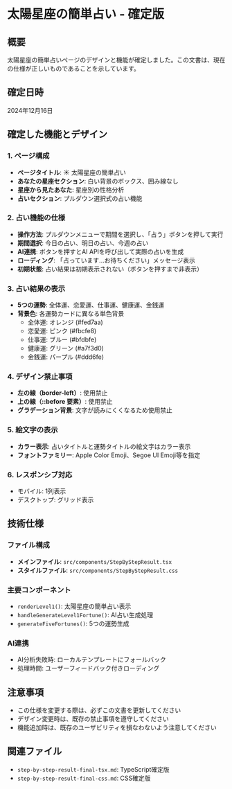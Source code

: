 # 太陽星座の簡単占い - 確定版

## 概要
太陽星座の簡単占いページのデザインと機能が確定しました。この文書は、現在の仕様が正しいものであることを示しています。

## 確定日時
2024年12月16日

## 確定した機能とデザイン

### 1. ページ構成
- **ページタイトル**: ☀️ 太陽星座の簡単占い
- **あなたの星座セクション**: 白い背景のボックス、囲み線なし
- **星座から見たあなた**: 星座別の性格分析
- **占いセクション**: プルダウン選択式の占い機能

### 2. 占い機能の仕様
- **操作方法**: プルダウンメニューで期間を選択し、「占う」ボタンを押して実行
- **期間選択**: 今日の占い、明日の占い、今週の占い
- **AI連携**: ボタンを押すとAI APIを呼び出して実際の占いを生成
- **ローディング**: 「占っています...お待ちください」メッセージ表示
- **初期状態**: 占い結果は初期表示されない（ボタンを押すまで非表示）

### 3. 占い結果の表示
- **5つの運勢**: 全体運、恋愛運、仕事運、健康運、金銭運
- **背景色**: 各運勢カードに異なる単色背景
  - 全体運: オレンジ (#fed7aa)
  - 恋愛運: ピンク (#fbcfe8)
  - 仕事運: ブルー (#bfdbfe)
  - 健康運: グリーン (#a7f3d0)
  - 金銭運: パープル (#ddd6fe)

### 4. デザイン禁止事項
- **左の線（border-left）**: 使用禁止
- **上の線（::before 要素）**: 使用禁止
- **グラデーション背景**: 文字が読みにくくなるため使用禁止

### 5. 絵文字の表示
- **カラー表示**: 占いタイトルと運勢タイトルの絵文字はカラー表示
- **フォントファミリー**: Apple Color Emoji、Segoe UI Emoji等を指定

### 6. レスポンシブ対応
- モバイル: 1列表示
- デスクトップ: グリッド表示

## 技術仕様

### ファイル構成
- **メインファイル**: `src/components/StepByStepResult.tsx`
- **スタイルファイル**: `src/components/StepByStepResult.css`

### 主要コンポーネント
- `renderLevel1()`: 太陽星座の簡単占い表示
- `handleGenerateLevel1Fortune()`: AI占い生成処理
- `generateFiveFortunes()`: 5つの運勢生成

### AI連携
- AI分析失敗時: ローカルテンプレートにフォールバック
- 処理時間: ユーザーフィードバック付きローディング

## 注意事項
- この仕様を変更する際は、必ずこの文書を更新してください
- デザイン変更時は、既存の禁止事項を遵守してください
- 機能追加時は、既存のユーザビリティを損なわないよう注意してください

## 関連ファイル
- `step-by-step-result-final-tsx.md`: TypeScript確定版
- `step-by-step-result-final-css.md`: CSS確定版 